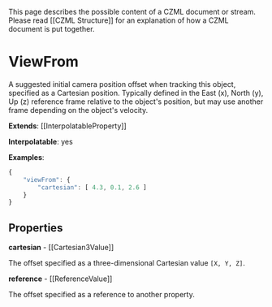 This page describes the possible content of a CZML document or stream. Please read [[CZML Structure]] for an explanation of how a CZML document is put together.

# ViewFrom

A suggested initial camera position offset when tracking this object, specified as a Cartesian position. Typically defined in the East (x), North (y), Up (z) reference frame relative to the object's position, but may use another frame depending on the object's velocity.

**Extends**: [[InterpolatableProperty]]

**Interpolatable**: yes

**Examples**:

```javascript
{
    "viewFrom": {
        "cartesian": [ 4.3, 0.1, 2.6 ]
    }
}
```

## Properties

**cartesian** - [[Cartesian3Value]]

The offset specified as a three-dimensional Cartesian value `[X, Y, Z]`.


**reference** - [[ReferenceValue]]

The offset specified as a reference to another property.


